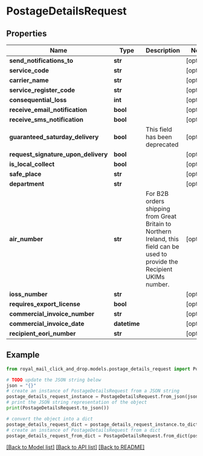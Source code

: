 # PostageDetailsRequest


## Properties

Name | Type | Description | Notes
------------ | ------------- | ------------- | -------------
**send_notifications_to** | **str** |  | [optional] 
**service_code** | **str** |  | [optional] 
**carrier_name** | **str** |  | [optional] 
**service_register_code** | **str** |  | [optional] 
**consequential_loss** | **int** |  | [optional] 
**receive_email_notification** | **bool** |  | [optional] 
**receive_sms_notification** | **bool** |  | [optional] 
**guaranteed_saturday_delivery** | **bool** | This field has been deprecated | [optional] 
**request_signature_upon_delivery** | **bool** |  | [optional] 
**is_local_collect** | **bool** |  | [optional] 
**safe_place** | **str** |  | [optional] 
**department** | **str** |  | [optional] 
**air_number** | **str** | For B2B orders shipping from Great Britain to Northern Ireland, this field can be used to provide the Recipient UKIMs number. | [optional] 
**ioss_number** | **str** |  | [optional] 
**requires_export_license** | **bool** |  | [optional] 
**commercial_invoice_number** | **str** |  | [optional] 
**commercial_invoice_date** | **datetime** |  | [optional] 
**recipient_eori_number** | **str** |  | [optional] 

## Example

```python
from royal_mail_click_and_drop.models.postage_details_request import PostageDetailsRequest

# TODO update the JSON string below
json = "{}"
# create an instance of PostageDetailsRequest from a JSON string
postage_details_request_instance = PostageDetailsRequest.from_json(json)
# print the JSON string representation of the object
print(PostageDetailsRequest.to_json())

# convert the object into a dict
postage_details_request_dict = postage_details_request_instance.to_dict()
# create an instance of PostageDetailsRequest from a dict
postage_details_request_from_dict = PostageDetailsRequest.from_dict(postage_details_request_dict)
```
[[Back to Model list]](../README_AUTO.md#documentation-for-models) [[Back to API list]](../README_AUTO.md#documentation-for-api-endpoints) [[Back to README]](../README_AUTO.md)


